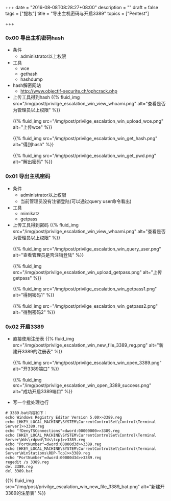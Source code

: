 +++
date = "2016-08-08T08:28:27+08:00"
description = ""
draft = false
tags = ["提权"]
title = "导出主机密码与开启3389"
topics = ["Pentest"]

+++


### 0x00 导出主机密码hash
* 条件
    * administrator以上权限
* 工具
    * wce
    * gethash
    * hashdump
* hash解密网站  
    * http://www.objectif-securite.ch/ophcrack.php
* 上传工具得到hash
{{% fluid_img src="/img/post/privilge_escalation_win_view_whoami.png" alt="查看是否为管理员以上权限" %}}
<br /><br />
{{% fluid_img src="/img/post/privilge_escalation_win_upload_wce.png" alt="上传wce" %}}
<br /><br />
{{% fluid_img src="/img/post/privilge_escalation_win_get_hash.png" alt="得到hash" %}}
<br /><br />
{{% fluid_img src="/img/post/privilge_escalation_win_get_pwd.png" alt="解出密码" %}}


### 0x01 导出主机密码
* 条件
    * administrator以上权限
    * 当前管理员没有注销登陆(可以通过query user命令看出)
* 工具
    * mimikatz
    * getpass
* 上传工具得到密码
{{% fluid_img src="/img/post/privilge_escalation_win_view_whoami.png" alt="查看是否为管理员以上权限" %}}
<br /><br />
{{% fluid_img src="/img/post/privilge_escalation_win_query_user.png" alt="查看管理员是否注销登陆" %}}
<br /><br />
{{% fluid_img src="/img/post/privilge_escalation_win_upload_getpass.png" alt="上传getpass" %}}
<br /><br />
{{% fluid_img src="/img/post/privilge_escalation_win_getpass1.png" alt="得到密码1" %}}
<br /><br />
{{% fluid_img src="/img/post/privilge_escalation_win_getpass2.png" alt="得到密码2" %}}

### 0x02 开启3389
* 直接使用注册表
{{% fluid_img src="/img/post/privilge_escalation_win_new_file_3389_reg.png" alt="新建开3389的注册表" %}}
<br /><br />
{{% fluid_img src="/img/post/privilge_escalation_win_open_3389.png" alt="开3389端口" %}}
<br /><br />
{{% fluid_img src="/img/post/privilge_escalation_win_open_3389_success.png" alt="成功开启3389端口" %}}

* 写一个批处理也行
```
# 3389.bat内容如下：
echo Windows Registry Editor Version 5.00>>3389.reg 
echo [HKEY_LOCAL_MACHINE\SYSTEM\CurrentControlSet\Control\Terminal Server]>>3389.reg 
echo "fDenyTSConnections"=dword:00000000>>3389.reg 
echo [HKEY_LOCAL_MACHINE\SYSTEM\CurrentControlSet\Control\Terminal Server\Wds\rdpwd\Tds\tcp]>>3389.reg 
echo "PortNumber"=dword:00000d3d>>3389.reg 
echo [HKEY_LOCAL_MACHINE\SYSTEM\CurrentControlSet\Control\Terminal Server\WinStations\RDP-Tcp]>>3389.reg 
echo "PortNumber"=dword:00000d3d>>3389.reg 
regedit /s 3389.reg 
del 3389.reg
del 3389.bat
```
{{% fluid_img src="/img/post/privilge_escalation_win_new_file_3389_bat.png" alt="新建开3389的注册表" %}}